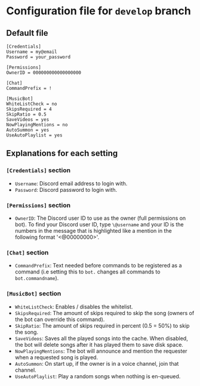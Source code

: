 # Configuration file for `develop` branch

## Default file

    [Credentials]
    Username = my@email
    Password = your_password
    
    [Permissions]
    OwnerID = 000000000000000000
    
    [Chat]
    CommandPrefix = !
    
    [MusicBot]
    WhiteListCheck = no
    SkipsRequired = 4
    SkipRatio = 0.5
    SaveVideos = yes
    NowPlayingMentions = no
    AutoSummon = yes
    UseAutoPlaylist = yes

## Explanations for each setting

### `[Credentials]` section

- `Username`: Discord email address to login with.
- `Password`: Discord password to login with.

### `[Permissions]` section

- `OwnerID`: The Discord user ID to use as the owner (full permissions on bot). To find your Discord user ID, type `\@username` and your ID is the numbers in the message that is highlighted like a mention in the following format '\<@00000000>'.

### `[Chat]` section

- `CommandPrefix`: Text needed before commands to be registered as a command (i.e setting this to `bot.` changes all commands to `bot.commandname`).

### `[MusicBot]` section

- `WhiteListCheck`: Enables / disables the whitelist.
- `SkipsRequired`: The amount of skips required to skip the song (owners of the bot can override this command).
- `SkipRatio`: The amount of skips required in percent (0.5 = 50%) to skip the song.
- `SaveVideos`: Saves all the played songs into the cache. When disabled, the bot will delete songs after it has played them to save disk space.
- `NowPlayingMentions`: The bot will announce and mention the requester when a requested song is played.
- `AutoSummon`: On start up, if the owner is in a voice channel, join that channel.
- `UseAutoPlaylist`: Play a random songs when nothing is en-queued.